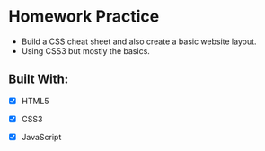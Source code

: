 # Homework Practice
* Build a CSS cheat sheet and also create a basic website layout.
* Using CSS3 but mostly the basics.
## Built With:
- [x] HTML5
- [x] CSS3
- [x] JavaScript

